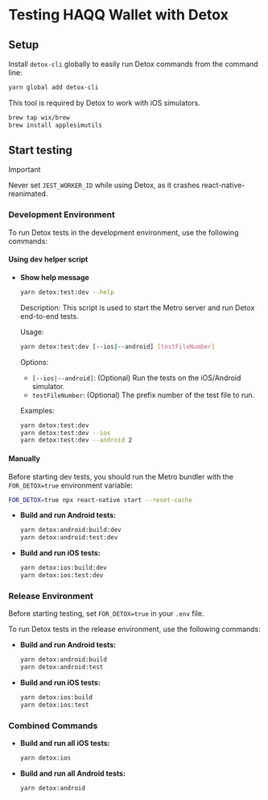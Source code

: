 # Testing HAQQ Wallet with Detox

## Setup

Install `detox-cli` globally to easily run Detox commands from the command line:

```sh
yarn global add detox-cli
```

This tool is required by Detox to work with iOS simulators.

```sh
brew tap wix/brew
brew install applesimutils
```

## Start testing

> [!IMPORTANT]
> Never set `JEST_WORKER_ID` while using Detox, as it crashes react-native-reanimated.


### Development Environment

To run Detox tests in the development environment, use the following commands:

#### Using dev helper script

- **Show help message**
  ```sh
  yarn detox:test:dev --help
  ```

  Description:
  This script is used to start the Metro server and run Detox end-to-end tests.

  Usage:
  ```sh
  yarn detox:test:dev [--ios|--android] [testFileNumber]
  ```

  Options:
  - `[--ios|--android]`: (Optional) Run the tests on the iOS/Android simulator.
  - `testFileNumber`: (Optional) The prefix number of the test file to run.

  Examples:
  ```sh
  yarn detox:test:dev
  yarn detox:test:dev --ios
  yarn detox:test:dev --android 2
  ```

#### Manually

Before starting dev tests, you should run the Metro bundler with the `FOR_DETOX=true` environment variable:

```sh
FOR_DETOX=true npx react-native start --reset-cache
```

- **Build and run Android tests:**
  ```sh
  yarn detox:android:build:dev
  yarn detox:android:test:dev
  ```

- **Build and run iOS tests:**
  ```sh
  yarn detox:ios:build:dev
  yarn detox:ios:test:dev
  ```

### Release Environment

Before starting testing, set `FOR_DETOX=true` in your `.env` file.

To run Detox tests in the release environment, use the following commands:

- **Build and run Android tests:**
  ```sh
  yarn detox:android:build
  yarn detox:android:test
  ```

- **Build and run iOS tests:**
  ```sh
  yarn detox:ios:build
  yarn detox:ios:test
  ```

### Combined Commands

- **Build and run all iOS tests:**
  ```sh
  yarn detox:ios
  ```

- **Build and run all Android tests:**
  ```sh
  yarn detox:android
  ```